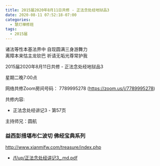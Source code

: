 ```yaml
---
title: 2015届2020年8月11日共修 - 正法念处经地狱品3
date: 2020-08-11 07:52:18-07:00
categories:
  - 慧灯禅修班
tags:
  - 2015届
---
```

诸法等性本基法界中 自现圆满三身游舞力  
离障本来怙主龙钦巴 祈请无垢光尊常护我  

2015届2020年8月11日共修 - 正法念处经地狱品3 

星期二晚7:00点

网络共修Zoom房间号码： 7789995278 (<https://zoom.us/j/7789995278>)

共修内容: 

* 正法念处经讲记3 - 第57页

主持师兄：圆航

### 益西彭措堪布仁波切 佛经宝典系列
<http://www.xianmifw.com/treasure/index.php>

- [/f/up/正法念处经讲记3_.md.pdf](/f/up/正法念处经讲记3_.md.pdf)

